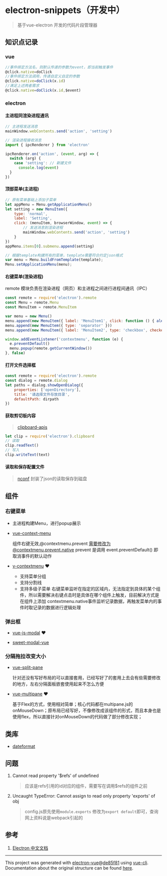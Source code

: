 # electron-snippets（开发中）

> 基于vue-electron 开发的代码片段管理器

## 知识点记录

### vue

```js
//事件绑定方法名，则默认传递的参数为event，即当前触发事件
@click.native=doClick
//事件绑定方法调用，传递自定义自定的参数
@click.native=doClick(x.id)
//满足上述两者需求
@click.native=doClick(x.id,$event)
```

### electron

#### 主进程同渲染进程通讯

```js
// 主进程发送消息
mainWindow.webContents.send('action', 'setting')

// 渲染进程接收消息
import { ipcRenderer } from 'electron'

ipcRenderer.on('action', (event, arg) => {
  switch (arg) {
    case 'setting': // 新建文件
      console.log(event)
  }
})
```


#### 顶部菜单(主进程)

```js
// 原有菜单基础上添加子菜单
let appMenu = Menu.getApplicationMenu()
let setting = new MenuItem({
    type: 'normal',
    label: 'Setting',
    click: (menuItem, browserWindow, event) => {
        // 发送消息到渲染进程
        mainWindow.webContents.send('action', 'setting')
    }
})
appMenu.items[0].submenu.append(setting)

// 根据template构建所有的菜单，template需要符合约定json格式
var menu = Menu.buildFromTemplate(template);
Menu.setApplicationMenu(menu);
```

#### 右键菜单(渲染进程)

remote 模块负责在渲染进程（网页）和主进程之间进行进程间通讯（IPC）

```js
const remote = require('electron').remote
const Menu = remote.Menu
const MenuItem = remote.MenuItem

var menu = new Menu()
menu.append(new MenuItem({ label: 'MenuItem1', click: function () { alert('zqz click  item 1') } }))
menu.append(new MenuItem({ type: 'separator' }))
menu.append(new MenuItem({ label: 'MenuItem2', type: 'checkbox', checked: true }))

window.addEventListener('contextmenu', function (e) {
  e.preventDefault()
  menu.popup(remote.getCurrentWindow())
}, false)
```

#### 打开文件选择框

```js
const remote = require('electron').remote
const dialog = remote.dialog
let paths = dialog.showOpenDialog({
    properties: ['openDirectory'],
    title: '请选择文件存放目录',
    defaultPath: dirpath
})
```
#### 获取剪切板内容

> [clipboard-apis](https://www.w3.org/TR/clipboard-apis/)

```js
let clip = require('electron').clipboard
// 读取
clip.readText()
// 写入
clip.writeText(text)
```

#### 读取和保存配置文件

> [nconf](https://github.com/indexzero/nconf) 封装了json的读取保存到磁盘


## 组件

### 右键菜单

- 主进程构建Menu，进行popup展示

- [vue-context-menu][0]

    组件右键无效,@contextmenu.prevent 需要修改为@contextmenu.prevent.native
    prevent 是调用 event.preventDefault() 即取消事件的默认动作

- [v-contextmenu][1] ❤

  - 支持菜单分组
  - 支持分割线
  - 支持多级子菜单
    右键菜单监听在指定的区域内，无法指定到具体的某个组件，所以需要解决右键点击时是具体在哪个组件上触发，目前解决方式是在组件上添加 contextmenu.native事件监听记录数据，再触发菜单内的事件时取记录的数据进行逻辑处理

### 弹出框

- [vue-js-modal][2] ❤

- [sweet-modal-vue][3]


### 分隔拖拉改变大小

- [vue-split-pane][4]

    针对还没有写好布局的可以直接套用，已经写好了的套用上去会有些需要修改的地方，左右分隔面板嵌套使用起来不怎么方便

- [vue-multipane][5] ❤

    基于Flex的方式，使用相对简单；核心代码都在multipane.js的 onMouseDown；原布局已经写好，不像修改成该组件的形式，而且本身也是使用flex，所以直接针对onMouseDown的代码做了部分修改实现；


## 类库

- [dateformat](https://github.com/felixge/node-dateformat)

## 问题

1. Cannot read property '$refs' of undefined
    > 应该是refs引用的id对应的组件，需要写在调用$refs的组件之前
2. Uncaught TypeError: Cannot assign to read only property 'exports' of obj
    > config.js原先使用`module.exports` 修改为`export default`即可，查询网上资料说是webpack引起的


## 参考

1. [Electron 中文文档](https://www.w3cschool.cn/electronmanual/)
---

This project was generated with [electron-vue](https://github.com/SimulatedGREG/electron-vue)@[de85f81](https://github.com/SimulatedGREG/electron-vue/tree/de85f81890c01500113738bfe57bef136f9fbf52) using [vue-cli](https://github.com/vuejs/vue-cli). Documentation about the original structure can be found [here](https://simulatedgreg.gitbooks.io/electron-vue/content/index.html).

[0]: https://github.com/vmaimone/vue-context-menu "vue-context-menu"
[1]: https://github.com/XBT1/v-contextmenu/blob/master/docs/usage.md "v-contextmenu"

[2]: https://github.com/euvl/vue-js-modal "vue-js-modal"
[3]: https://github.com/adeptoas/sweet-modal-vue "sweet-modal-vue"

[4]: https://github.com/PanJiaChen/vue-split-pane "vue-split-pane"
[5]: https://github.com/yansern/vue-multipane "vue-multipane"